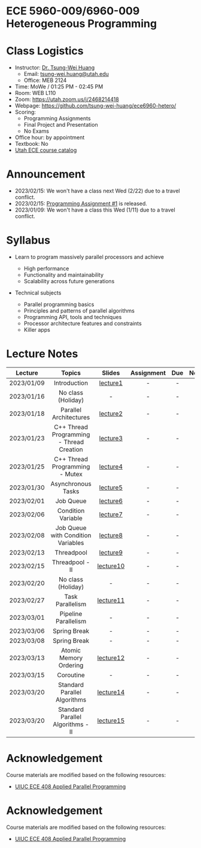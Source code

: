# ECE 5960-009/6960-009 Heterogeneous Programming

# Class Logistics

+ Instructor: [Dr. Tsung-Wei Huang](https://tsung-wei-huang.github.io/)
  + Email: tsung-wei.huang@utah.edu
  + Office: MEB 2124
+ Time: MoWe / 01:25 PM - 02:45 PM
+ Room: WEB L110
+ Zoom: https://utah.zoom.us/j/2468214418
+ Webpage: https://github.com/tsung-wei-huang/ece6960-hetero/
+ Scoring: 
  + Programming Assignments
  + Final Project and Presentation
  + No Exams
+ Office hour: by appointment
+ Textbook: No
+ [Utah ECE course catalog](https://student.apps.utah.edu/uofu/stu/ClassSchedules/main/1234/class_list.html?subject=ECE)

# Announcement

+ 2023/02/15: We won't have a class next Wed (2/22) due to a travel conflict.
+ 2023/02/15: [Programming Assignment #1](https://github.com/tsung-wei-huang/ece6960-heterogeneous-programming/issues/1) is released.
+ 2023/01/09: We won't have a class this Wed (1/11) due to a travel conflict.

# Syllabus

+ Learn to program massively parallel processors and achieve
  + High performance
  + Functionality and maintainability
  + Scalability across future generations

+ Technical subjects
  + Parallel programming basics
  + Principles and patterns of parallel algorithms
  + Programming API, tools and techniques
  + Processor architecture features and constraints
  + Killer apps

# Lecture Notes

| Lecture  | Topics | Slides | Assignment | Due | Note |
| :-:      | :-:    | :-:    | :-: | :-:        | :-: | 
| 2023/01/09 | Introduction | [lecture1](Lectures/lecture1.pdf) | - | - | - |
| 2023/01/16 | No class (Holiday) | - | - | - | - |
| 2023/01/18 | Parallel Architectures | [lecture2](Lectures/lecture2.pdf) | - | - | - |
| 2023/01/23 | C++ Thread Programming - Thread Creation | [lecture3](Lectures/lecture3.pdf) | - | - | - |
| 2023/01/25 | C++ Thread Programming - Mutex | [lecture4](Lectures/lecture3.pdf) | - | - | - |
| 2023/01/30 | Asynchronous Tasks | [lecture5](Code/lecture5) | - | - | - |
| 2023/02/01 | Job Queue | [lecture6](Code/lecture6) | - | - | - |
| 2023/02/06 | Condition Variable | [lecture7](Code/lecture7) | - | - | - |
| 2023/02/08 | Job Queue with Condition Variables | [lecture8](Code/lecture8) | - | - | - |
| 2023/02/13 | Threadpool | [lecture9](Code/lecture9) | - | - | - |
| 2023/02/15 | Threadpool - II | [lecture10](Code/lecture10) | - | - | - |
| 2023/02/20 | No class (Holiday) | - | - | - | - |
| 2023/02/27 | Task Parallelism | [lecture11](Code/lecture11) | - | - | - |
| 2023/03/01 | Pipeline Parallelism | - | - | - | - |
| 2023/03/06 | Spring Break | - | - | - | - |
| 2023/03/08 | Spring Break | - | - | - | - |
| 2023/03/13 | Atomic Memory Ordering | [lecture12](Code/lecture12) | - | - | - |
| 2023/03/15 | Coroutine | - | - | - | - |
| 2023/03/20 | Standard Parallel Algorithms | [lecture14](Code/lecture14) | - | - | - |
| 2023/03/20 | Standard Parallel Algorithms - II | [lecture15](Code/lecture15) | - | - | - |


# Acknowledgement

Course materials are modified based on the following resources:
  + [UIUC ECE 408 Applied Parallel Programming](https://ece.illinois.edu/academics/courses/ece408)

# Acknowledgement

Course materials are modified based on the following resources:
  + [UIUC ECE 408 Applied Parallel Programming](https://ece.illinois.edu/academics/courses/ece408)

